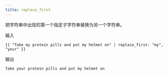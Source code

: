 ```yaml
---
title: replace_first
---
```


把字符串中出现的第一个指定子字符串替换为另一个字符串。

输入
```liquid
{{ "Take my protein pills and put my helmet on" | replace_first: "my", "your" }}
```

输出
```text
Take your protein pills and put my helmet on
```
